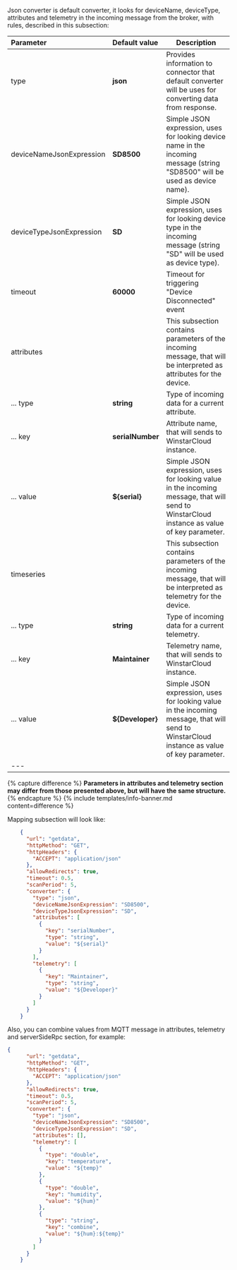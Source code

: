 Json converter is default converter, it looks for deviceName, deviceType, attributes and telemetry in the incoming message from the broker, with rules, described in this subsection:

|**Parameter**|**Default value**|**Description**|
|:-|:-|-
| type                        | **json**                  | Provides information to connector that default converter will be uses for converting data from response.                                     |
| deviceNameJsonExpression    | **SD8500**                | Simple JSON expression, uses for looking device name in the incoming message (string "SD8500" will be used as device name).               |
| deviceTypeJsonExpression    | **SD**                    | Simple JSON expression, uses for looking device type in the incoming message (string "SD" will be used as device type).                   |
| timeout                     | **60000**                 | Timeout for triggering "Device Disconnected" event                                                                                        |
| attributes                  |                           | This subsection contains parameters of the incoming message, that will be interpreted as attributes for the device.                       |
| ... type                    | **string**                | Type of incoming data for a current attribute.                                                                                            |
| ... key                     | **serialNumber**          | Attribute name, that will sends to WinstarCloud instance.                                                                                  |
| ... value                   | **${serial}**             | Simple JSON expression, uses for looking value in the incoming message, that will send to WinstarCloud instance as value of key parameter. |
| timeseries                  |                           | This subsection contains parameters of the incoming message, that will be interpreted as telemetry for the device.                        |
| ... type                    | **string**                | Type of incoming data for a current telemetry.                                                                                            |
| ... key                     | **Maintainer**            | Telemetry name, that will sends to WinstarCloud instance.                                                                                  |
| ... value                   | **${Developer}**          | Simple JSON expression, uses for looking value in the incoming message, that will send to WinstarCloud instance as value of key parameter. |
|--- 

{% capture difference %}
**Parameters in attributes and telemetry section may differ from those presented above, but will have the same structure.**  
{% endcapture %}
{% include templates/info-banner.md content=difference %}


Mapping subsection will look like:

```json
    {
      "url": "getdata",
      "httpMethod": "GET",
      "httpHeaders": {
        "ACCEPT": "application/json"
      },
      "allowRedirects": true,
      "timeout": 0.5,
      "scanPeriod": 5,
      "converter": {
        "type": "json",
        "deviceNameJsonExpression": "SD8500",
        "deviceTypeJsonExpression": "SD",
        "attributes": [
          {
            "key": "serialNumber",
            "type": "string",
            "value": "${serial}"
          }
        ],
        "telemetry": [
          {
            "key": "Maintainer",
            "type": "string",
            "value": "${Developer}"
          }
        ]
      }
    }
```

Also, you can combine values from MQTT message in attributes, telemetry and serverSideRpc section, for example:
```json
{
      "url": "getdata",
      "httpMethod": "GET",
      "httpHeaders": {
        "ACCEPT": "application/json"
      },
      "allowRedirects": true,
      "timeout": 0.5,
      "scanPeriod": 5,
      "converter": {
        "type": "json",
        "deviceNameJsonExpression": "SD8500",
        "deviceTypeJsonExpression": "SD",
        "attributes": [],
        "telemetry": [
          {
            "type": "double",
            "key": "temperature",
            "value": "${temp}"
          },
          {
            "type": "double",
            "key": "humidity",
            "value": "${hum}"
          },
          {
            "type": "string",
            "key": "combine",
            "value": "${hum}:${temp}"
          }
        ]
      }
    }
```
